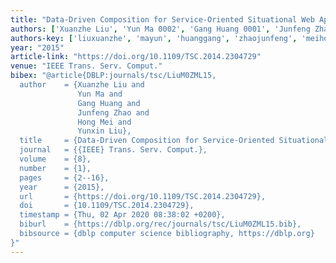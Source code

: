 ```yaml
---
title: "Data-Driven Composition for Service-Oriented Situational Web Applications"
authors: ['Xuanzhe Liu', 'Yun Ma 0002', 'Gang Huang 0001', 'Junfeng Zhao', 'Hong Mei', 'Yunxin Liu']
authors-key: ['liuxuanzhe', 'mayun', 'huanggang', 'zhaojunfeng', 'meihong', 'liuyunxin']
year: "2015"
article-link: "https://doi.org/10.1109/TSC.2014.2304729"
venue: "IEEE Trans. Serv. Comput."
bibex: "@article{DBLP:journals/tsc/LiuM0ZML15,
  author    = {Xuanzhe Liu and
               Yun Ma and
               Gang Huang and
               Junfeng Zhao and
               Hong Mei and
               Yunxin Liu},
  title     = {Data-Driven Composition for Service-Oriented Situational Web Applications},
  journal   = {{IEEE} Trans. Serv. Comput.},
  volume    = {8},
  number    = {1},
  pages     = {2--16},
  year      = {2015},
  url       = {https://doi.org/10.1109/TSC.2014.2304729},
  doi       = {10.1109/TSC.2014.2304729},
  timestamp = {Thu, 02 Apr 2020 08:38:02 +0200},
  biburl    = {https://dblp.org/rec/journals/tsc/LiuM0ZML15.bib},
  bibsource = {dblp computer science bibliography, https://dblp.org}
}"
---
```

